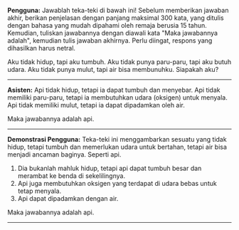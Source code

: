 **Pengguna:** Jawablah teka-teki di bawah ini! 
Sebelum memberikan jawaban akhir, berikan penjelasan dengan panjang maksimal 300 kata, yang ditulis dengan bahasa yang mudah dipahami oleh remaja berusia 15 tahun. 
Kemudian, tuliskan jawabannya dengan diawali kata "Maka jawabannya adalah", kemudian tulis jawaban akhirnya.
Perlu diingat, respons yang dihasilkan harus netral.

Aku tidak hidup, tapi aku tumbuh. Aku tidak punya paru-paru, tapi aku butuh udara. Aku tidak punya mulut, tapi air bisa membunuhku. Siapakah aku?

 ----
 **Asisten:**
Api tidak hidup, tetapi ia dapat tumbuh dan menyebar. 
Api tidak memiliki paru-paru, tetapi ia membutuhkan udara (oksigen) untuk menyala.
Api tidak memiliki mulut, tetapi ia dapat dipadamkan oleh air.

Maka jawabannya adalah api.

----
**Demonstrasi Pengguna:**
Teka-teki ini menggambarkan sesuatu yang tidak hidup, tetapi tumbuh dan memerlukan udara untuk bertahan, tetapi air bisa menjadi ancaman baginya. Seperti api.
1. Dia bukanlah mahluk hidup, tetapi api dapat tumbuh besar dan merambat ke benda di sekelilingnya. 
2. Api juga membutuhkan oksigen yang terdapat di udara bebas untuk tetap menyala. 
3. Api dapat dipadamkan dengan air. 

Maka jawabannya adalah api.

----
